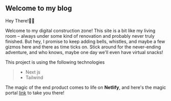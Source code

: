 ## Welcome to my blog

Hey There!👋🏽

Welcome to my digital construction zone! This site is a bit like my living room – always under some kind of renovation and probably never truly finished. But hey, I promise to keep adding bells, whistles, and maybe a few gizmos here and there as time ticks on. Stick around for the never-ending adventure, and who knows, maybe one day we'll even have virtual snacks!

This project is using the following technologies
> - Next js
> - Tailwind


The magic of the end product comes to life on **Netlify**, and here's the magic portal [link](https://www.bytecraftchronicles.io/) to take you there!